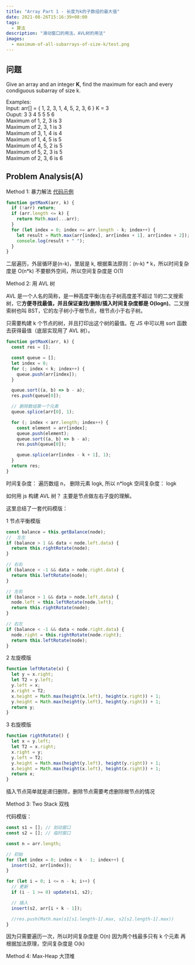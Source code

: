```yaml
---
title: "Array Part 1 - 长度为k的子数组的最大值"
date: 2021-08-26T15:16:39+08:00
tags:
  - 算法
description: "滑动窗口的用法，AVL树的用法"
images:
  - maximum-of-all-subarrays-of-size-k/test.png
---
```


## 问题

Give an array and an integer **K**, find the maximum for each and every condiguous subarray of size k.

Examples:  
Input: arr[] = { 1, 2, 3, 1, 4, 5, 2, 3, 6 } K = 3  
Ouput: 3 3 4 5 5 5 6  
Maximum of 1, 2, 3 is 3  
Maximum of 2, 3, 1 is 3  
Maximum of 3, 1, 4 is 4  
Maximum of 1, 4, 5 is 5  
Maximum of 4, 5, 2 is 5  
Maximum of 5, 2, 3 is 5  
Maximum of 2, 3, 6 is 6

## Problem Analysis(A)

Method 1: 暴力解法 [代码示例](./暴力解法.ts)

```js
function getMaxK(arr, k) {
  if (!arr) return;
  if (arr.length <= k) {
    return Math.max(...arr);
  }
  for (let index = 0; index <= arr.length - k; index++) {
    let result = Math.max(arr[index], arr[index + 1], arr[index + 2]);
    console.log(result + " ");
  }
}
```

二层遍历，外层循环是(n-k)，里层是 k, 根据乘法原则：(n-k) * k，所以时间复杂度是 O(n*k)
不要额外空间，所以空间复杂度是 O(1)

Method 2: 用 AVL 树

AVL 是一个人名的简称，是一种高度平衡(左右子树高度差不超过 1)的二叉搜索树，它**方便寻找最值，并且保证查找/删除/插入时间复杂度都是 O(logn)**。二叉搜索树也叫 BST，它的左子树小于根节点，根节点小于右子树。

只需要构建 k 个节点的树，并且打印出这个树的最值。在 JS 中可以用 sort 函数去获得最值（底层实现用了 AVL 树）。

```ts
function getMaxK(arr, k) {
  const res = [];

  const queue = [];
  let index = 0;
  for (; index < k; index++) {
    queue.push(arr[index]);
  }

  queue.sort((a, b) => b - a);
  res.push(queue[0]);

  // 删除数组第一个元素
  queue.splice(arr[0], 1);

  for (; index < arr.length; index++) {
    const element = arr[index];
    queue.push(element);
    queue.sort((a, b) => b - a);
    res.push(queue[0]);

    queue.splice(arr[index - k + 1], 1);
  }
  return res;
}
```

时间复杂度： 遍历数组 n， 删除元素 logk, 所以 n\*logk
空间复杂度： logk

如何用 js 构建 AVL 树？ 主要是节点做左右子旋的理解。

这里总结了一套代码模版：

1 节点平衡模版

```ts
const balance = this.getBalance(node);
//  左左
if (balance > 1 && data < node.left.data) {
  return this.rightRotate(node);
}

// 右右
if (balance < -1 && data > node.right.data) {
  return this.leftRotate(node);
}

// 左右
if (balance > 1 && data > node.left.data) {
  node.left = this.leftRotate(node.left);
  return this.rightRotate(node);
}

// 右左
if (balance < -1 && data < node.right.data) {
  node.right = this.rightRotate(node.right);
  return this.leftRotate(node);
}
```

2 左旋模版

```ts
function leftRotate(x) {
  let y = x.right;
  let T2 = y.left;
  y.left = x;
  x.right = T2;
  x.height = Math.max(height(x.left), height(x.right)) + 1;
  y.height = Math.max(height(y.left), height(y.right)) + 1;
  return y;
}
```

3 右旋模版

```ts
function rightRotate() {
  let x = y.left;
  let T2 = x.right;
  x.right = y;
  y.left = T2;
  y.height = Math.max(height(y.left), height(y.right)) + 1;
  x.height = Math.max(height(x.left), height(x.right)) + 1;
  return x;
}
```

插入节点简单就是递归删除，删除节点需要考虑删除根节点的情况

Method 3: Two Stack 双栈

代码模版：

```ts
const s1 = []; // 划动窗口
const s2 = []; // 临时窗口

const n = arr.length;

// 初始
for (let index = 0; index < k - 1; index++) {
  insert(s2, arr[index]);
}

for (let i = 0; i <= n - k; i++) {
  // 更新
  if (i - 1 >= 0) update(s1, s2);

  // 插入
  insert(s2, arr[i + k - 1]);

  //res.push(Math.max(s1[s1.length-1].max, s2[s2.length-1].max))
}
```

因为只需要遍历一次，所以时间复杂度是 O(n) 因为两个栈最多只有 k 个元素 再根据加法原理，空间复杂度是 O(k)

Method 4: Max-Heap 大顶堆
